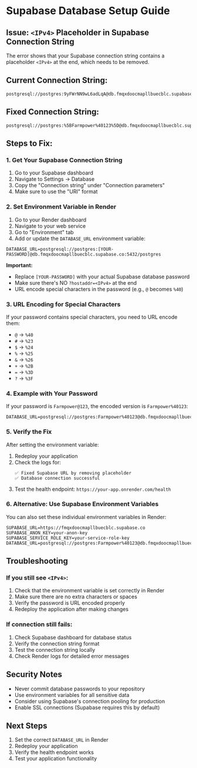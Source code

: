 # Supabase Database Setup Guide

## Issue: `<IPv4>` Placeholder in Supabase Connection String

The error shows that your Supabase connection string contains a placeholder `<IPv4>` at the end, which needs to be removed.

## Current Connection String:
```
postgresql://postgres:9yFWrNN9wL6adLqA@db.fmqxdoocmapllbuecblc.supabase.co:5432/postgres
```

## Fixed Connection String:
```
postgresql://postgres:%5BFarmpower%40123%5D@db.fmqxdoocmapllbuecblc.supabase.co:5432/postgres
```

## Steps to Fix:

### 1. Get Your Supabase Connection String

1. Go to your Supabase dashboard
2. Navigate to Settings → Database
3. Copy the "Connection string" under "Connection parameters"
4. Make sure to use the "URI" format

### 2. Set Environment Variable in Render

1. Go to your Render dashboard
2. Navigate to your web service
3. Go to "Environment" tab
4. Add or update the `DATABASE_URL` environment variable:

```
DATABASE_URL=postgresql://postgres:[YOUR-PASSWORD]@db.fmqxdoocmapllbuecblc.supabase.co:5432/postgres
```

**Important:** 
- Replace `[YOUR-PASSWORD]` with your actual Supabase database password
- Make sure there's NO `?hostaddr=<IPv4>` at the end
- URL encode special characters in the password (e.g., `@` becomes `%40`)

### 3. URL Encoding for Special Characters

If your password contains special characters, you need to URL encode them:

- `@` → `%40`
- `#` → `%23`
- `$` → `%24`
- `%` → `%25`
- `&` → `%26`
- `+` → `%2B`
- `=` → `%3D`
- `?` → `%3F`

### 4. Example with Your Password

If your password is `Farmpower@123`, the encoded version is `Farmpower%40123`:

```
DATABASE_URL=postgresql://postgres:Farmpower%40123@db.fmqxdoocmapllbuecblc.supabase.co:5432/postgres
```

### 5. Verify the Fix

After setting the environment variable:

1. Redeploy your application
2. Check the logs for:
   ```
   ✅ Fixed Supabase URL by removing placeholder
   ✅ Database connection successful
   ```
3. Test the health endpoint: `https://your-app.onrender.com/health`

### 6. Alternative: Use Supabase Environment Variables

You can also set these individual environment variables in Render:

```
SUPABASE_URL=https://fmqxdoocmapllbuecblc.supabase.co
SUPABASE_ANON_KEY=your-anon-key
SUPABASE_SERVICE_ROLE_KEY=your-service-role-key
DATABASE_URL=postgresql://postgres:Farmpower%40123@db.fmqxdoocmapllbuecblc.supabase.co:5432/postgres
```

## Troubleshooting

### If you still see `<IPv4>`:
1. Check that the environment variable is set correctly in Render
2. Make sure there are no extra characters or spaces
3. Verify the password is URL encoded properly
4. Redeploy the application after making changes

### If connection still fails:
1. Check Supabase dashboard for database status
2. Verify the connection string format
3. Test the connection string locally
4. Check Render logs for detailed error messages

## Security Notes

- Never commit database passwords to your repository
- Use environment variables for all sensitive data
- Consider using Supabase's connection pooling for production
- Enable SSL connections (Supabase requires this by default)

## Next Steps

1. Set the correct `DATABASE_URL` in Render
2. Redeploy your application
3. Verify the health endpoint works
4. Test your application functionality
